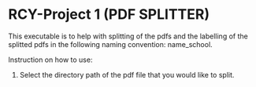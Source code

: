 # RCY-Project 1 (PDF SPLITTER)
This executable is to help with splitting of the pdfs and the labelling of the splitted pdfs in the following naming convention: name_school. 

Instruction on how to use:

1. Select the directory path of the pdf file that you would like to split.


























